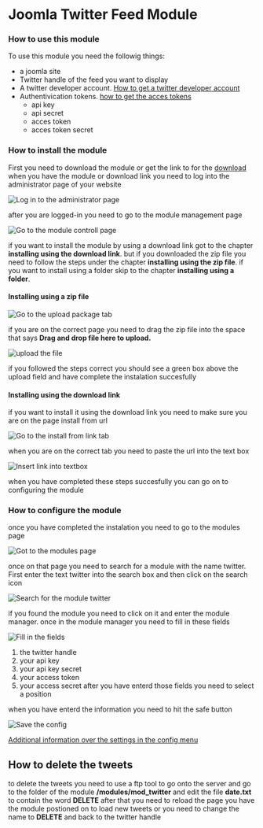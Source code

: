 # Joomla Twitter Feed Module
### How to use this module
To use this module you need the followig things:
- a joomla site
- Twitter handle of the feed you want to display
- A twitter developer account. [How to get a twitter developer account](https://developer.twitter.com/ "how to get a twitter developer account")
- Authentivication tokens. [how to get the acces tokens](https://developer.twitter.com/en/docs/basics/authentication/guides/access-tokens "how to get the acces tokens")
    - api key
    - api secret
    - acces token
    - acces token secret


### How to install the module
 First you need to download the module or get the link to for the [download](#download "Download link") when you have the module or download link you need to log into the administrator page of your website 
 
 ![Log in to the administrator page](https://github.com/MichelGerding/joomlaTwitterFeedModule/blob/master/images/image_login.PNG?raw=true "Log in to the administrator page")
 
 after you are logged-in you need to go to the module management page
 
 ![Go to the module controll page](https://github.com/MichelGerding/joomlaTwitterFeedModule/blob/master/images/image_install_1.PNG?raw=true "Go to the module manager")
 
 if you want to install the module by using a download link got to the chapter **installing using the download link**.
 but if you downloaded the zip file you need to follow the steps under the chapter **installing using the zip file**.
 if you want to install using a folder skip to the chapter **installing using a folder**.
 #### Installing using a zip file
 
 ![Go to the upload package tab](https://github.com/MichelGerding/joomlaTwitterFeedModule/blob/master/images/image_install_3.PNG?raw=true "Go to the upload package tab")
 
 if you are on the correct page you need to drag the zip file into the space that says **Drag and drop file here to upload.**
 
  ![upload the file](https://github.com/MichelGerding/joomlaTwitterFeedModule/blob/master/images/image_install_2.PNG?raw=true "drag the folder into the upload field")
  
if you followed the steps correct you should see a green box above the upload field and have complete the instalation succesfully
#### Installing using the download link
if you want to install it using the download link you need to make sure you are on the page install from url

![Go to the install from link tab](https://github.com/MichelGerding/joomlaTwitterFeedModule/blob/master/images/image_install_4.PNG?raw=true "Got to the install from link tab")

when you are on the correct tab you need to paste the url into the text box

![Insert link into textbox](https://github.com/MichelGerding/joomlaTwitterFeedModule/blob/master/images/image_install_5.PNG?raw=true "Insert link into textbox")


when you have completed these steps succesfully you can go on to configuring the module
### How to configure the module
once you have completed the instalation you need to go to the modules page

![Got to the modules page](https://github.com/MichelGerding/joomlaTwitterFeedModule/blob/master/images/config_1.PNG?raw=true "Go to the modules page")

once on that page you need to search for a module with the name twitter. First enter the text twitter into the search box and then click on the search icon

![Search for the module twitter](https://github.com/MichelGerding/joomlaTwitterFeedModule/blob/master/images/config_2.PNG?raw=true "Search for the module twitter")

if you found the module you need to click on it and enter the module manager. once in the module manager you need to fill in these fields 

![Fill in the fields](https://github.com/MichelGerding/joomlaTwitterFeedModule/blob/master/images/config_3.PNG?raw=true "Fill in the fields")
1. the twitter handle
2. your api key
3. your api key secret
4. your access token
5. your access secret
after you have enterd those fields you need to select a position 

when you have enterd the information you need to hit the safe button 

![Save the config](https://github.com/MichelGerding/joomlaTwitterFeedModule/blob/master/images/config_4.PNG?raw=true "Save the config")

[Additional information over the settings in the config menu](https://github.com/MichelGerding/joomlaTwitterFeedModule/blob/master/docs/settings.md "info over de instellingen")

## How to delete the tweets
to delete the tweets you need to use a ftp tool to go onto the server and go to the folder of the module **/modules/mod_twitter** and edit the file **date.txt** to contain the word **DELETE** after that you need to reload the page you have the module postioned on to load new tweets or you need to change the name to **DELETE** and back to the twitter handle









